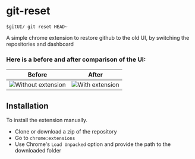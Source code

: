 # git-reset

```shell
$gitUI/ git reset HEAD~
```

A simple chrome extension to restore github to the old UI, by switching the repositories and dashboard

### Here is a before and after comparison of the UI:
| Before        | After           |
| ------------- |:---------------:|
| ![Without extension](https://i.imgur.com/xcUB7WP.png)| ![With extension](https://i.imgur.com/SR63rEH.png)|

## Installation
To install the extension manually.
  * Clone or download a zip of the repository
  * Go to `chrome:extensions`
  * Use Chrome's `Load Unpacked` option and provide the path to the downloaded folder

